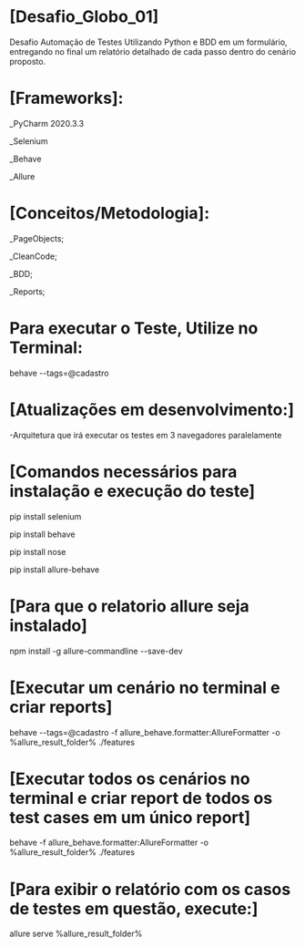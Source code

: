 
# [Desafio_Globo_01]
Desafio Automação de Testes Utilizando  Python e BDD em um formulário, entregando no final um relatório detalhado de cada passo dentro do cenário proposto.


# [Frameworks]:
_PyCharm 2020.3.3

_Selenium

_Behave

_Allure

# [Conceitos/Metodologia]:
_PageObjects;

_CleanCode;

_BDD;

_Reports;

# Para executar o Teste, Utilize no Terminal:

behave --tags=@cadastro



# [Atualizações em desenvolvimento:]
-Arquitetura que irá executar os testes em 3 navegadores paralelamente







# [Comandos necessários para instalação e execução do teste]

pip install selenium

pip install behave

pip install nose

pip install allure-behave

# [Para que o relatorio allure seja instalado]
npm install -g allure-commandline --save-dev

# [Executar um cenário no terminal e criar reports]
behave --tags=@cadastro -f allure_behave.formatter:AllureFormatter -o %allure_result_folder% ./features

# [Executar todos os cenários no terminal e criar report de todos os test cases em um único report]
behave -f allure_behave.formatter:AllureFormatter -o %allure_result_folder% ./features

# [Para exibir o relatório com os casos de testes em questão, execute:]
allure serve %allure_result_folder%



